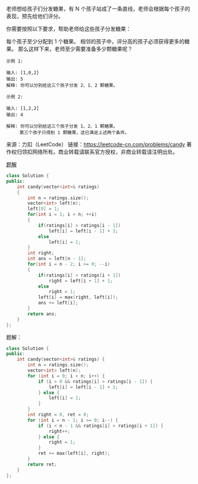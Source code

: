 老师想给孩子们分发糖果，有 N 个孩子站成了一条直线，老师会根据每个孩子的表现，预先给他们评分。

你需要按照以下要求，帮助老师给这些孩子分发糖果：

每个孩子至少分配到 1 个糖果。
相邻的孩子中，评分高的孩子必须获得更多的糖果。
那么这样下来，老师至少需要准备多少颗糖果呢？

```
示例 1:

输入: [1,0,2]
输出: 5
解释: 你可以分别给这三个孩子分发 2、1、2 颗糖果。

示例 2:

输入: [1,2,2]
输出: 4
```



```
解释: 你可以分别给这三个孩子分发 1、2、1 颗糖果。
     第三个孩子只得到 1 颗糖果，这已满足上述两个条件。
```



来源：力扣（LeetCode）
链接：https://leetcode-cn.com/problems/candy
著作权归领扣网络所有。商业转载请联系官方授权，非商业转载请注明出处。

[题解](https://leetcode-cn.com/problems/candy/solution/fen-fa-tang-guo-by-leetcode-solution-f01p/)

```cpp
class Solution {
public:
    int candy(vector<int>& ratings) 
    {
        int n = ratings.size();
        vector<int> left(n);
        left[0] = 1;
        for(int i = 1; i < n; ++i)
        {
            if(ratings[i] > ratings[i - 1])
                left[i] = left[i - 1] + 1;
            else
                left[i] = 1;
        }
        int right;
        int ans = left[n - 1];
        for(int i = n - 2; i >= 0; --i)
        {
            if(ratings[i] > ratings[i + 1])
                right = left[i + 1] + 1;
            else 
                right = 1;
            left[i] = max(right, left[i]);
            ans += left[i];
        }
        return ans;
    }
};
```

题解：

```cpp
class Solution {
public:
    int candy(vector<int>& ratings) {
        int n = ratings.size();
        vector<int> left(n);
        for (int i = 0; i < n; i++) {
            if (i > 0 && ratings[i] > ratings[i - 1]) {
                left[i] = left[i - 1] + 1;
            } else {
                left[i] = 1;
            }
        }
        int right = 0, ret = 0;
        for (int i = n - 1; i >= 0; i--) {
            if (i < n - 1 && ratings[i] > ratings[i + 1]) {
                right++;
            } else {
                right = 1;
            }
            ret += max(left[i], right);
        }
        return ret;
    }
};
```


